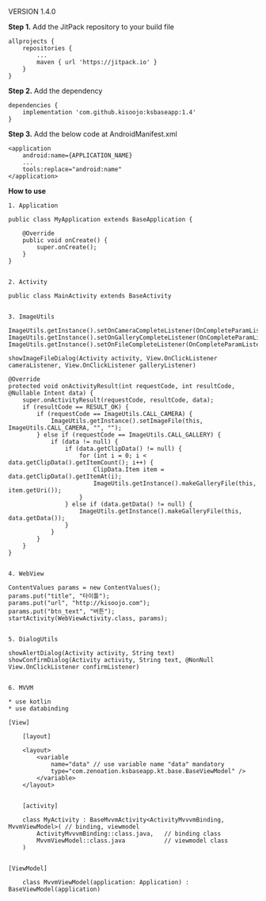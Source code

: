 VERSION 1.4.0

__Step 1.__ Add the JitPack repository to your build file

    allprojects {
        repositories {
            ...
            maven { url 'https://jitpack.io' }
        }
    }
    

__Step 2.__ Add the dependency    
    
    dependencies {
        implementation 'com.github.kisoojo:ksbaseapp:1.4'
    }


__Step 3.__ Add the below code at AndroidManifest.xml

    <application
        android:name={APPLICATION_NAME}
        ...
        tools:replace="android:name"
    </application>


__How to use__
    
    1. Application
    
    public class MyApplication extends BaseApplication {

        @Override
        public void onCreate() {
            super.onCreate();
        }
    }


    2. Activity

    public class MainActivity extends BaseActivity


    3. ImageUtils

    ImageUtils.getInstance().setOnCameraCompleteListener(OnCompleteParamListener)
    ImageUtils.getInstance().setOnGalleryCompleteListener(OnCompleteParamListener)
    ImageUtils.getInstance().setOnFileCompleteListener(OnCompleteParamListener)
  
    showImageFileDialog(Activity activity, View.OnClickListener cameraListener, View.OnClickListener galleryListener)
  
    @Override
    protected void onActivityResult(int requestCode, int resultCode, @Nullable Intent data) {
        super.onActivityResult(requestCode, resultCode, data);
        if (resultCode == RESULT_OK) {
            if (requestCode == ImageUtils.CALL_CAMERA) {
                ImageUtils.getInstance().setImageFile(this, ImageUtils.CALL_CAMERA, "", "");
            } else if (requestCode == ImageUtils.CALL_GALLERY) {
                if (data != null) {
                    if (data.getClipData() != null) {
                        for (int i = 0; i < data.getClipData().getItemCount(); i++) {
                            ClipData.Item item = data.getClipData().getItemAt(i);
                            ImageUtils.getInstance().makeGalleryFile(this, item.getUri());
                        }
                    } else if (data.getData() != null) {
                        ImageUtils.getInstance().makeGalleryFile(this, data.getData());
                    }
                }
            }
        }
    }
    
    
    4. WebView
    
    ContentValues params = new ContentValues();
    params.put("title", "타이틀");
    params.put("url", "http://kisoojo.com");
    params.put("btn_text", "버튼");
    startActivity(WebViewActivity.class, params);
    
    
    5. DialogUtils
    
    showAlertDialog(Activity activity, String text)
    showConfirmDialog(Activity activity, String text, @NonNull View.OnClickListener confirmListener)

    
    6. MVVM

    * use kotlin
    * use databinding

    [View]

        [layout]
    
        <layout>
            <variable
                name="data" // use variable name "data" mandatory
                type="com.zenoation.ksbaseapp.kt.base.BaseViewModel" />
            </variable>
        </layout>


        [activity]
    
        class MyActivity : BaseMvvmActivity<ActivityMvvvmBinding, MvvmViewModel>( // binding, viewmodel
            ActivityMvvvmBinding::class.java,   // binding class
            MvvmViewModel::class.java           // viewmodel class
        )
    

    [ViewModel]

        class MvvmViewModel(application: Application) : BaseViewModel(application)

    